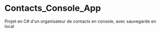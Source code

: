 # Contacts_Console_App
Projet en C# d'un organisateur de contacts en console, avec sauvegarde en local
